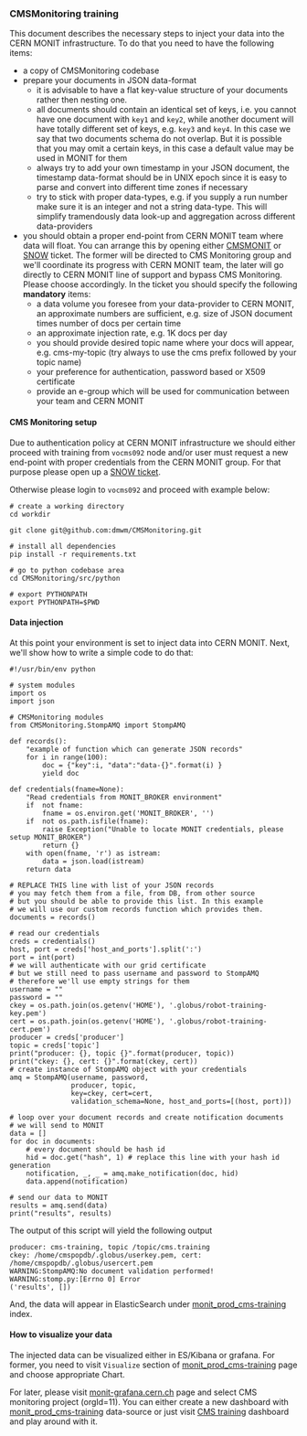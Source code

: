 ### CMSMonitoring training
This document describes the necessary steps to inject your data into the CERN MONIT
infrastructure. To do that you need to have the following items:
- a copy of CMSMonitoring codebase
- prepare your documents in JSON data-format
  - it is advisable to have a flat
    key-value structure of your documents rather then nesting one. 
  - all documents should contain an identical set of keys, i.e. you
  cannot have one document with `key1` and `key2`, while another document
  will have totally different set of keys, e.g. `key3` and `key4`.
  In this case we say that two documents schema do not overlap. But it is
  possible that you may omit a certain keys, in this case a default value
  may be used in MONIT for them
  - always try to add your own timestamp in your JSON document, the timestamp
  data-format should be in UNIX epoch since it is easy to parse and
  convert into different time zones if necessary
  - try to stick with proper data-types, e.g. if you supply a run number
  make sure it is an integer and not a string data-type. This will simplify
  tramendously data look-up and aggregation across different data-providers
- you should obtain a proper end-point from CERN MONIT team where data will
  float. You can arrange this by opening either [CMSMONIT](https://its.cern.ch/jira/browse/CMSMONIT)
  or [SNOW](https://cern.service-now.com/service-portal/home.do) ticket.
  The former will be directed to CMS Monitoring group and we'll coordinate
  its progress with CERN MONIT team, the later will go directly to
  CERN MONIT line of support and bypass CMS Monitoring. Please choose
  accordingly. In the ticket you should specify the following **mandatory** items:
  - a data volume you foresee from your data-provider to CERN MONIT, an
  approximate numbers are sufficient, e.g. size of JSON document times
  number of docs per certain time
  - an approximate injection rate, e.g. 1K docs per day
  - you should provide desired topic name where your docs will appear, e.g.
  cms-my-topic (try always to use the cms prefix followed by your topic name)
  - your preference for authentication, password based or X509 certificate
  - provide an e-group which will be used for communication between your
  team and CERN MONIT

#### CMS Monitoring setup
Due to authentication policy at CERN MONIT infrastructure
we should either proceed with training from
`vocms092` node and/or user must request a new end-point
with proper credentials from the CERN MONIT group. For that purpose
please open up a [SNOW
ticket](https://cern.service-now.com/service-portal/home.do).

Otherwise please login to `vocms092` and proceed with example
below:
```
# create a working directory
cd workdir

git clone git@github.com:dmwm/CMSMonitoring.git

# install all dependencies
pip install -r requirements.txt

# go to python codebase area
cd CMSMonitoring/src/python

# export PYTHONPATH
export PYTHONPATH=$PWD
```

#### Data injection
At this point your environment is set to inject data into CERN MONIT.
Next, we'll show how to write a simple code to do that:
```
#!/usr/bin/env python

# system modules
import os
import json

# CMSMonitoring modules
from CMSMonitoring.StompAMQ import StompAMQ

def records():
    "example of function which can generate JSON records"
    for i in range(100):
        doc = {"key":i, "data":"data-{}".format(i) }
        yield doc

def credentials(fname=None):
    "Read credentials from MONIT_BROKER environment"
    if  not fname:
        fname = os.environ.get('MONIT_BROKER', '')
    if  not os.path.isfile(fname):
        raise Exception("Unable to locate MONIT credentials, please setup MONIT_BROKER")
        return {}
    with open(fname, 'r') as istream:
        data = json.load(istream)
    return data

# REPLACE THIS line with list of your JSON records
# you may fetch them from a file, from DB, from other source
# but you should be able to provide this list. In this example
# we will use our custom records function which provides them.
documents = records()

# read our credentials
creds = credentials()
host, port = creds['host_and_ports'].split(':')
port = int(port)
# we will authenticate with our grid certificate
# but we still need to pass username and password to StompAMQ
# therefore we'll use empty strings for them
username = ""
password = ""
ckey = os.path.join(os.getenv('HOME'), '.globus/robot-training-key.pem')
cert = os.path.join(os.getenv('HOME'), '.globus/robot-training-cert.pem')
producer = creds['producer']
topic = creds['topic']
print("producer: {}, topic {}".format(producer, topic))
print("ckey: {}, cert: {}".format(ckey, cert))
# create instance of StompAMQ object with your credentials
amq = StompAMQ(username, password,
               producer, topic,
               key=ckey, cert=cert,
               validation_schema=None, host_and_ports=[(host, port)])

# loop over your document records and create notification documents
# we will send to MONIT
data = []
for doc in documents:
    # every document should be hash id
    hid = doc.get("hash", 1) # replace this line with your hash id generation
    notification, _, _ = amq.make_notification(doc, hid)
    data.append(notification)

# send our data to MONIT
results = amq.send(data)
print("results", results)
```
The output of this script will yield the following output
```
producer: cms-training, topic /topic/cms.training
ckey: /home/cmspopdb/.globus/userkey.pem, cert: /home/cmspopdb/.globus/usercert.pem
WARNING:StompAMQ:No document validation performed!
WARNING:stomp.py:[Errno 0] Error
('results', [])
```
And, the data will appear in ElasticSearch under
[monit_prod_cms-training](https://es-monit.cern.ch/kibana/goto/67aafadf62076462a8c2c7b5bfdf1a5b)
index.

#### How to visualize your data
The injected data can be visualized either in ES/Kibana
or grafana. For former, you need to visit `Visualize` section
of 
[monit_prod_cms-training](https://es-monit.cern.ch/kibana/goto/67aafadf62076462a8c2c7b5bfdf1a5b)
page and choose appropriate Chart.

For later, please visit
[monit-grafana.cern.ch](https://monit-grafana.cern.ch/d/000000530/cms-monitoring-project?orgId=11)
page and select CMS monitoring project (orgId=11). You can
either create a new dashboard with
[monit_prod_cms-training](https://monit-grafana.cern.ch/datasources/edit/9411/)
data-source or 
just visit [CMS training](https://monit-grafana.cern.ch/d/Cp1mIXJWk/cms-training?orgId=11)
dashboard and play around with it.
